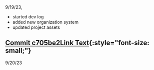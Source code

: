 9/19/23, 
- started dev log
- added new organization system
- updated project assets

[Commit c705be2](https://github.com/mtccool668/OnBeat/tree/c705be2b6f588d94a66eec8a90c1ec13edc4cb58)[Link Text](URL){:style="font-size: small;"}
---
9/20/23
